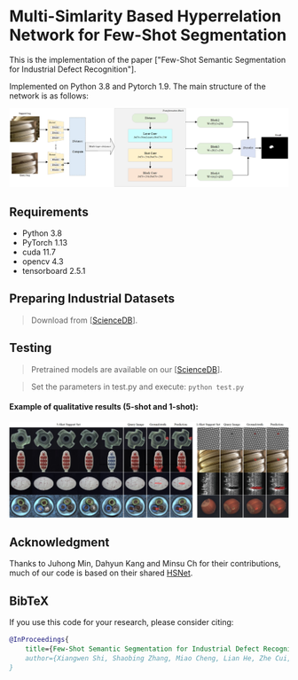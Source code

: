 # Multi-Simlarity Based Hyperrelation Network for Few-Shot Segmentation

This is the implementation of the paper ["Few-Shot Semantic Segmentation for Industrial Defect Recognition"]. 

Implemented on Python 3.8 and Pytorch 1.9.
The main structure of the network is as follows:
<p align="middle">
    <img src="./info/fig1.jpg">
</p>


## Requirements

- Python 3.8
- PyTorch 1.13
- cuda 11.7
- opencv 4.3
- tensorboard 2.5.1

## Preparing Industrial Datasets

> Download from [[ScienceDB](https://www.scidb.cn/anonymous/YWlBMzJ5)].




## Testing

> Pretrained models are available on our [[ScienceDB](https://www.scidb.cn/anonymous/alVKek0z)].

>Set the parameters in test.py and execute:
> `python test.py`


#### Example of qualitative results (5-shot and 1-shot):

<p align="middle">
    <img src="info/result.jpg">
</p>
   
## Acknowledgment
Thanks to Juhong Min, Dahyun Kang and Minsu Ch for their contributions, much of our code is based on their shared [HSNet](https://github.com/juhongm999/hsnet).
## BibTeX
If you use this code for your research, please consider citing:
````BibTeX
@InProceedings{
    title={Few-Shot Semantic Segmentation for Industrial Defect Recognition},
    author={Xiangwen Shi, Shaobing Zhang, Miao Cheng, Lian He, Zhe Cui, Xianghong Tang},
}
````
